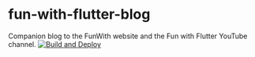 # fun-with-flutter-blog

Companion blog to the FunWith website and the Fun with Flutter YouTube channel.
 [![Build and Deploy]({https://github.com/funwithflutter/fun-with-flutter-blog}/workflows/Flutter%20CI/badge.svg)]({https://github.com/funwithflutter/fun-with-flutter-blog}/actions)
